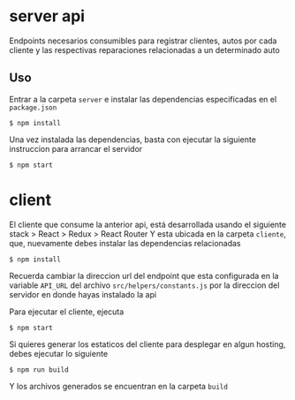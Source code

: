 # server api
Endpoints necesarios consumibles para registrar clientes, autos por cada cliente y las
respectivas reparaciones relacionadas a un determinado auto

## Uso
Entrar a la carpeta `server` e instalar las dependencias especificadas en el `package.json`
```
$ npm install
```
Una vez instalada las dependencias, basta con ejecutar la siguiente instruccion para arrancar el servidor
```
$ npm start 
```


# client
El cliente que consume la anterior api, está desarrollada usando el siguiente stack
    > React
    > Redux
    > React Router
Y esta ubicada en la carpeta `cliente`, que, nuevamente debes instalar las dependencias relacionadas
```
$ npm install 
```
Recuerda cambiar la direccion url del endpoint que esta configurada en la variable `API_URL` del archivo
`src/helpers/constants.js` por la direccion del servidor en donde hayas instalado la api

Para ejecutar el cliente, ejecuta
```
$ npm start 
```
Si quieres generar los estaticos del cliente para desplegar en algun hosting, debes ejecutar lo siguiente
```
$ npm run build
```
Y los archivos generados se encuentran en la carpeta `build`

